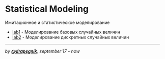 # Statistical Modeling
Имитационное и статистическое моделирование

* [lab1](https://github.com/Drapegnik/bsu/tree/master/statistical-modeling/lab1) - Моделирование базовых случайных величин
* [lab2](https://github.com/Drapegnik/bsu/tree/master/statistical-modeling/lab2) - Моделирование дискретных случайных величин

***
*by [**@drapegnik**](https://github.com/Drapegnik), september'17 - now*
